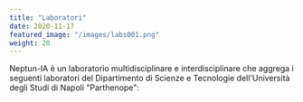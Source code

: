 ```yaml
---
title: "Laboratori"
date: 2020-11-17
featured_image: "/images/labs001.png"
weight: 20
---
```


Neptun-IA è un laboratorio multidisciplinare e interdisciplinare che aggrega i seguenti laboratori del Dipartimento di Scienze e Tecnologie dell'Università degli Studi di Napoli "Parthenope":
